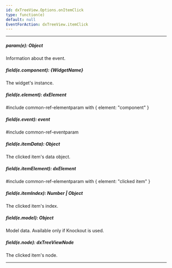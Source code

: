 ```yaml
---
id: dxTreeView.Options.onItemClick
type: function(e)
default: null
EventForAction: dxTreeView.itemClick
---
```

---
##### param(e): Object
Information about the event.

##### field(e.component): {WidgetName}
The widget's instance.

##### field(e.element): dxElement
#include common-ref-elementparam with { element: "component" }

##### field(e.event): event
#include common-ref-eventparam

##### field(e.itemData): Object
The clicked item's data object.

##### field(e.itemElement): dxElement
#include common-ref-elementparam with { element: "clicked item" }

##### field(e.itemIndex): Number | Object
The clicked item's index.

##### field(e.model): Object
Model data. Available only if Knockout is used.

##### field(e.node): dxTreeViewNode
The clicked item's node.

---
